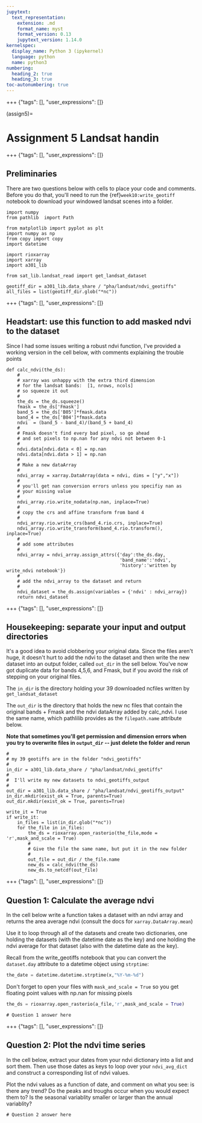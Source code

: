```yaml
---
jupytext:
  text_representation:
    extension: .md
    format_name: myst
    format_version: 0.13
    jupytext_version: 1.14.0
kernelspec:
  display_name: Python 3 (ipykernel)
  language: python
  name: python3
numbering:
  heading_2: true
  heading_3: true
toc-autonumbering: true
---
```


+++ {"tags": [], "user_expressions": []}

(assign5)=
# Assignment 5 Landsat handin

+++ {"tags": [], "user_expressions": []}

## Preliminaries

There are two questions below with cells to place your code and comments.  Before you do that, you'll need to run the {ref}`week10:write_geotiff` notebook
to download your windowed landsat scenes into a folder.

```{code-cell} ipython3
import numpy
from pathlib  import Path

from matplotlib import pyplot as plt
import numpy as np
from copy import copy
import datetime

import rioxarray
import xarray
import a301_lib

from sat_lib.landsat_read import get_landsat_dataset
```

```{code-cell} ipython3
geotiff_dir = a301_lib.data_share / "pha/landsat/ndvi_geotiffs"
all_files = list(geotiff_dir.glob("*nc"))
```

+++ {"tags": [], "user_expressions": []}

## Headstart: use this function to add masked ndvi to the dataset

Since I had some issues writing a robust ndvi function,
I've provided a working version in the cell below, with comments explaining the 
trouble points

```{code-cell} ipython3
def calc_ndvi(the_ds):
    #
    # xarray was unhappy with the extra third dimension
    # for the landsat bands:  [1, nrows, ncols]
    # so squeeze it out
    #
    the_ds = the_ds.squeeze()
    fmask = the_ds['Fmask']
    band_5 = the_ds['B05']*fmask.data
    band_4 = the_ds['B04']*fmask.data
    ndvi  = (band_5 - band_4)/(band_5 + band_4)
    #
    # Fmask doesn't find every bad pixel, so go ahead
    # and set pixels to np.nan for any ndvi not between 0-1
    #
    ndvi.data[ndvi.data < 0] = np.nan
    ndvi.data[ndvi.data > 1] = np.nan
    #
    # Make a new dataArray 
    #
    ndvi_array = xarray.DataArray(data = ndvi, dims = ["y","x"])
    #
    # you'll get nan conversion errors unless you specifiy nan as
    # your missing value
    #
    ndvi_array.rio.write_nodata(np.nan, inplace=True)
    #
    # copy the crs and affine transform from band 4
    #
    ndvi_array.rio.write_crs(band_4.rio.crs, inplace=True)
    ndvi_array.rio.write_transform(band_4.rio.transform(), inplace=True)
    #
    # add some attributes
    #
    ndvi_array = ndvi_array.assign_attrs({'day':the_ds.day,
                                          'band_name':'ndvi',
                                          'history':'written by write_ndvi notebook'})
    #
    # add the ndvi_array to the dataset and return
    #
    ndvi_dataset = the_ds.assign(variables = {'ndvi' : ndvi_array})
    return ndvi_dataset
```

+++ {"tags": [], "user_expressions": []}

## Housekeeping: separate your input and output directories

It's a good idea to avoid clobbering your original data.  Since the files aren't huge,
it doesn't hurt to add the ndvi to the dataset and then write the new dataset into
an output folder, called `out_dir` in the sell below.  You've now got duplicate data for bands 4,5,6, and Fmask, 
but if you avoid the risk of stepping on your original files.

The `in_dir` is the directory holding your 39 downloaded 
ncfiles  written by `get_landsat_dataset`

The `out_dir` is the directory that holds the new nc files
that contain the original bands + Fmask and the ndvi dataArray
added by calc_ndvi.  I use the same name, which pathlilib provides
as the `filepath.name` attribute below.

**Note that sometimes you'll get permission and dimension errors when you try to overwrite
files in `output_dir` -- just delete the folder and rerun**

```{code-cell} ipython3
#
# my 39 geotiffs are in the folder "ndvi_geotiffs"
#
in_dir = a301_lib.data_share / "pha/landsat/ndvi_geotiffs"
#
#  I'll write my new datasets to ndvi_geotiffs_output
#
out_dir = a301_lib.data_share / "pha/landsat/ndvi_geotiffs_output"
in_dir.mkdir(exist_ok = True, parents=True)
out_dir.mkdir(exist_ok = True, parents=True)

write_it = True
if write_it:
    in_files = list(in_dir.glob("*nc"))
    for the_file in in_files:
        the_ds = rioxarray.open_rasterio(the_file,mode = 'r',mask_and_scale = True)
        #
        # Give the file the same name, but put it in the new folder
        #
        out_file = out_dir / the_file.name
        new_ds = calc_ndvi(the_ds)
        new_ds.to_netcdf(out_file)
```

+++ {"tags": [], "user_expressions": []}

## Question 1: Calculate the average ndvi

In the cell below write a function takes a dataset with an ndvi array and returns
the area average ndvi (consult the docs for `xarray.DataArray.mean`)

Use it to loop through all of the datasets and create two dictionaries,
one holding the datasets (with the datetime date as the key) and one holding the
ndvi average for that dataset (also with the datetime date as the key).

Recall from the write_geotiffs notebook that you can convert the `dataset.day` attribute
to a datetime object using `strptime`:

```python
the_date = datetime.datetime.strptime(x,"%Y-%m-%d")
```

Don't forget to open your files with `mask_and_scale = True` so you get floating point
values with np.nan for missing pixels

```python
the_ds = rioxarray.open_rasterio(a_file,'r',mask_and_scale = True)
```

```{code-cell} ipython3
# Question 1 answer here
```

+++ {"tags": [], "user_expressions": []}

## Question 2: Plot the ndvi time series

In the cell below, extract your dates from your ndvi dictionary into a list and sort them.  Then use those dates as
keys to loop over your `ndvi_avg_dict` and construct a corresponding list of ndvi values.

Plot the ndvi values as a function of date, and comment on what you see:  is there any trend?  Do the peaks
and troughs occur when you would expect them to?  Is the seasonal variablity smaller or larger than the
annual variablity?

```{code-cell} ipython3
# Question 2 answer here
```
